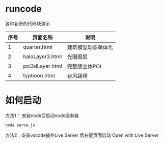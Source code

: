 # runcode

各种新奇的代码块演示

| 序号 | 页面名称            | 说明        |
|----|-----------------|-----------|
| 1  | quarter.html    | 建筑模型动态单体化 |
| 2  | haloLayer3.html | 光圈图层      |
| 3  | poi3dLayer.html | 完整版立体POI  |
| 4  | typhoon.html    | 台风路径      |


# 如何启动

方法1： 安装node后启动node服务器
```
node serve.js
```

方法2：安装vscode插件Live Server 后右键页面启动 Open with Live Server

